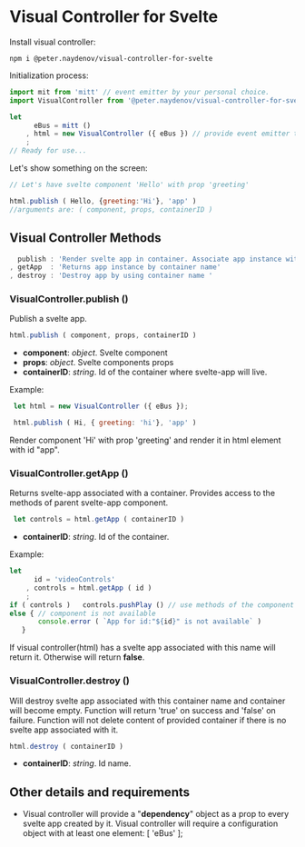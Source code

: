 # Visual Controller for Svelte

Install visual controller:
```
npm i @peter.naydenov/visual-controller-for-svelte
```

Initialization process:
```js
import mit from 'mitt' // event emitter by your personal choice.
import VisualController from '@peter.naydenov/visual-controller-for-svelte'

let 
      eBus = mitt ()
    , html = new VisualController ({ eBus }) // provide event emitter to visual controller as part of config object
    ;
// Ready for use...
```

Let's show something on the screen:
```js
// Let's have svelte component 'Hello' with prop 'greeting'

html.publish ( Hello, {greeting:'Hi'}, 'app' )
//arguments are: ( component, props, containerID )
```


## Visual Controller Methods
```js
  publish : 'Render svelte app in container. Associate app instance with the container.'
, getApp  : 'Returns app instance by container name'
, destroy : 'Destroy app by using container name '
```



### VisualController.publish ()
Publish a svelte app.
```js
html.publish ( component, props, containerID )
```
- **component**: *object*. Svelte component
- **props**: *object*. Svelte components props
- **containerID**: *string*. Id of the container where svelte-app will live.

Example:
```js
 let html = new VisualController ({ eBus });

 html.publish ( Hi, { greeting: 'hi'}, 'app' )
```

Render component 'Hi' with prop 'greeting' and render it in html element with id "app".





### VisualController.getApp ()
Returns svelte-app associated with a container. Provides access to the methods of parent svelte-app component.

```js
 let controls = html.getApp ( containerID )
```
- **containerID**: *string*. Id of the container.

Example:
```js
let 
      id = 'videoControls'
    , controls = html.getApp ( id )
    ;
if ( controls )   controls.pushPlay () // use methods of the component
else { // component is not available
       console.error ( `App for id:"${id}" is not available` )
   }
```
If visual controller(html) has a svelte app associated with this name will return it. Otherwise will return **false**.





### VisualController.destroy ()
Will destroy svelte app associated with this container name and container will become empty. Function will return 'true' on success and 'false' on failure. 
Function will not delete content of provided container if there is no svelte app associated with it.

```js
html.destroy ( containerID )
```
- **containerID**: *string*. Id name.

## Other details and requirements

- Visual controller will provide a "**dependency**" object as a prop to every svelte app created by it. Visual controller will require a configuration object with at least one element: [ 'eBus' ];


